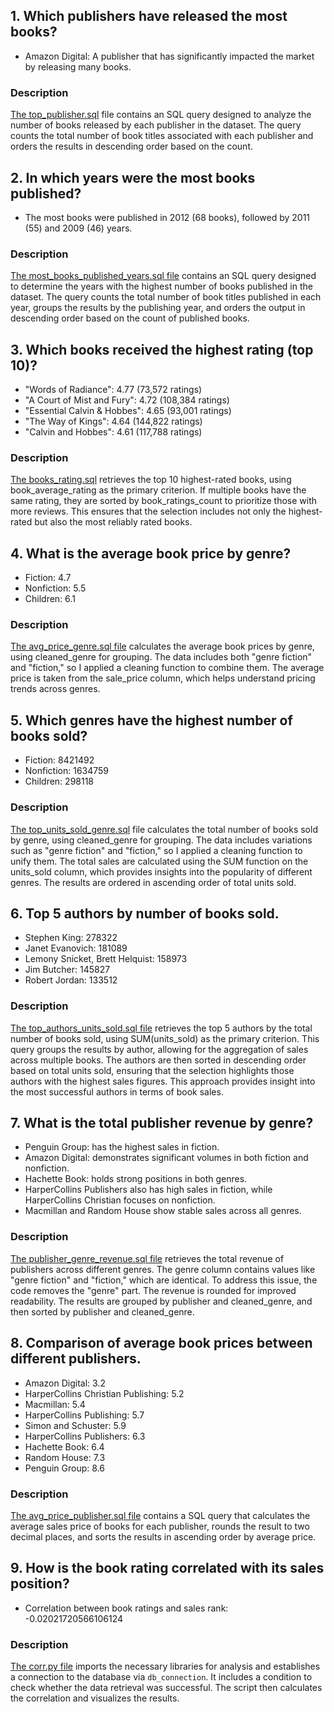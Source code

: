  ## 1. Which publishers have released the most books?
* Amazon Digital: A publisher that has significantly impacted the market by releasing many books.
### Description
[The top_publisher.sql](top_publisher.sql) file contains an SQL query designed to analyze the number of books released by each publisher in the dataset. The query counts the total number of book titles associated with each publisher and orders the results in descending order based on the count.

 ## 2. In which years were the most books published?
 * The most books were published in 2012 (68 books), followed by 2011 (55) and 2009 (46) years.
### Description
[The most_books_published_years.sql file](most_books_published_years.sql) contains an SQL query designed to determine the years with the highest number of books published in the dataset. The query counts the total number of book titles published in each year, groups the results by the publishing year, and orders the output in descending order based on the count of published books.

 ## 3. Which books received the highest rating (top 10)?
* "Words of Radiance": 4.77 (73,572 ratings)
* "A Court of Mist and Fury": 4.72 (108,384 ratings)
* "Essential Calvin & Hobbes": 4.65 (93,001 ratings)
* "The Way of Kings": 4.64 (144,822 ratings)
* "Calvin and Hobbes": 4.61 (117,788 ratings)
### Description
[The books_rating.sql](books_rating.sql) retrieves the top 10 highest-rated books, using book_average_rating as the primary criterion. If multiple books have the same rating, they are sorted by book_ratings_count to prioritize those with more reviews. This ensures that the selection includes not only the highest-rated but also the most reliably rated books.

 ## 4. What is the average book price by genre?
* Fiction:	4.7
* Nonfiction:	5.5
* Children:	6.1
### Description
[The avg_price_genre.sql file](avg_price_genre.sql) calculates the average book prices by genre, using cleaned_genre for grouping. The data includes both "genre fiction" and "fiction," so I applied a cleaning function to combine them. The average price is taken from the sale_price column, which helps understand pricing trends across genres.

 ## 5. Which genres have the highest number of books sold?
* Fiction:	8421492
* Nonfiction:	1634759
* Children:	298118
### Description
[The top_units_sold_genre.sql](top_units_sold_genre.sql) file calculates the total number of books sold by genre, using cleaned_genre for grouping. The data includes variations such as "genre fiction" and "fiction," so I applied a cleaning function to unify them. The total sales are calculated using the SUM function on the units_sold column, which provides insights into the popularity of different genres. The results are ordered in ascending order of total units sold.

 ## 6. Top 5 authors by number of books sold.
* Stephen King:	278322
* Janet Evanovich:	181089
* Lemony Snicket, Brett Helquist:	158973
* Jim Butcher:	145827
* Robert Jordan:	133512
### Description
[The top_authors_units_sold.sql file](top_authors_units_sold.sql) retrieves the top 5 authors by the total number of books sold, using SUM(units_sold) as the primary criterion. This query groups the results by author, allowing for the aggregation of sales across multiple books. The authors are then sorted in descending order based on total units sold, ensuring that the selection highlights those authors with the highest sales figures. This approach provides insight into the most successful authors in terms of book sales.

 ## 7. What is the total publisher revenue by genre?
* Penguin Group: has the highest sales in fiction.
* Amazon Digital: demonstrates significant volumes in both fiction and nonfiction.
* Hachette Book: holds strong positions in both genres.
* HarperCollins Publishers also has high sales in fiction, while HarperCollins Christian focuses on nonfiction.
* Macmillan and Random House show stable sales across all genres.

### Description
[The publisher_genre_revenue.sql file](publisher_genre_revenue.sql) retrieves the total revenue of publishers across different genres. The genre column contains values like "genre fiction" and "fiction," which are identical. To address this issue, the code removes the "genre" part. The revenue is rounded for improved readability. The results are grouped by publisher and cleaned_genre, and then sorted by publisher and cleaned_genre. 

 ## 8. Comparison of average book prices between different publishers.
* Amazon Digital: 3.2
* HarperCollins Christian Publishing: 5.2
* Macmillan: 5.4
* HarperCollins Publishing: 5.7
* Simon and Schuster: 5.9
* HarperCollins Publishers: 6.3
* Hachette Book: 6.4
* Random House: 7.3
* Penguin Group: 8.6
### Description
[The avg_price_publisher.sql file](avg_price_publisher.sql) contains a SQL query that calculates the average sales price of books for each publisher, rounds the result to two decimal places, and sorts the results in ascending order by average price.
 ## 9. How is the book rating correlated with its sales position?
* Correlation between book ratings and sales rank: -0.02021720566106124
### Description
[The corr.py file](corr.py) imports the necessary libraries for analysis and establishes a connection to the database via `db_connection`. It includes a condition to check whether the data retrieval was successful. The script then calculates the correlation and visualizes the results.


  






